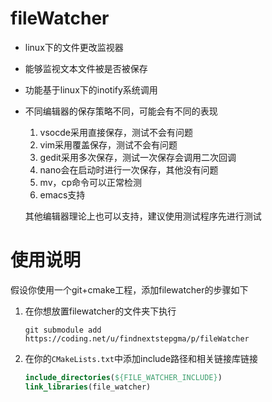 # fileWatcher

- linux下的文件更改监视器

- 能够监视文本文件被是否被保存

- 功能基于linux下的inotify系统调用

- 不同编辑器的保存策略不同，可能会有不同的表现

  1. vsocde采用直接保存，测试不会有问题
  2. vim采用覆盖保存，测试不会有问题
  3. gedit采用多次保存，测试一次保存会调用二次回调
  4. nano会在启动时进行一次保存，其他没有问题
  5. mv，cp命令可以正常检测
  6. emacs支持

  其他编辑器理论上也可以支持，建议使用测试程序先进行测试

# 使用说明

假设你使用一个git+cmake工程，添加filewatcher的步骤如下

1. 在你想放置filewatcher的文件夹下执行

   `git submodule add https://coding.net/u/findnextstepgma/p/fileWatcher`

2. 在你的`CMakeLists.txt`中添加include路径和相关链接库链接

   ```cmake
   include_directories(${FILE_WATCHER_INCLUDE})
   link_libraries(file_watcher)
   ```